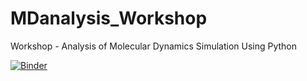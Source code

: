 # MDanalysis_Workshop
Workshop - Analysis of Molecular Dynamics Simulation Using Python

[![Binder](https://mybinder.org/badge_logo.svg)](https://mybinder.org/v2/gh/LucyJimenez/MDanalysis_Workshop/master?filepath=HandsOn_MDAnalysis.ipynb)

